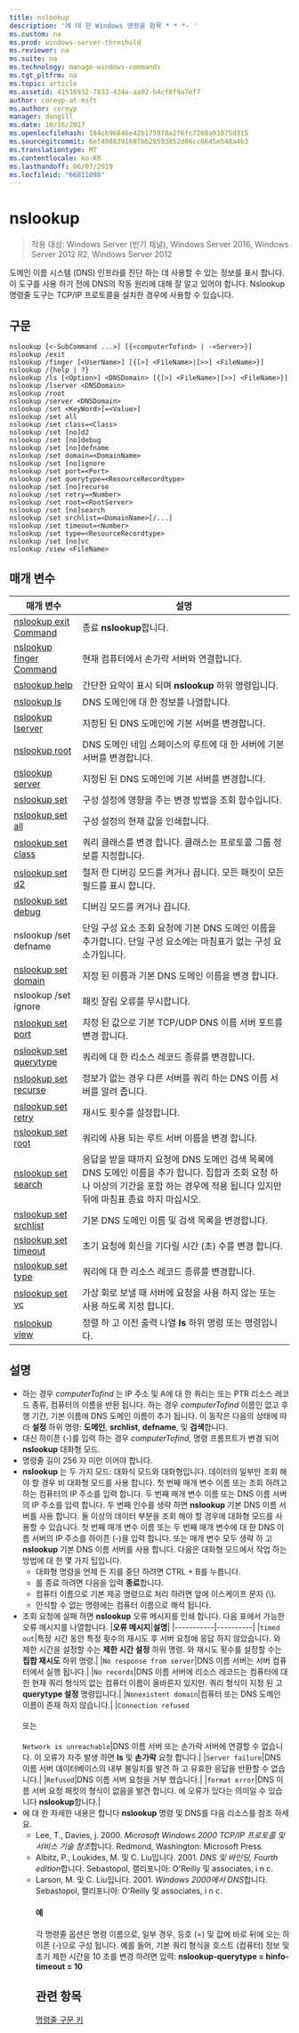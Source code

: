 ```yaml
---
title: nslookup
description: '에 대 한 Windows 명령을 항목 * * *- '
ms.custom: na
ms.prod: windows-server-threshold
ms.reviewer: na
ms.suite: na
ms.technology: manage-windows-commands
ms.tgt_pltfrm: na
ms.topic: article
ms.assetid: 41516932-7833-434a-aa92-b4cf0f9a7ef7
author: coreyp-at-msft
ms.author: coreyp
manager: dongill
ms.date: 10/16/2017
ms.openlocfilehash: 194cb96846e42b175978a2f6fc7268a93875d315
ms.sourcegitcommit: 6ef4986391607bb28593852d06cc6645e548a4b3
ms.translationtype: MT
ms.contentlocale: ko-KR
ms.lasthandoff: 06/07/2019
ms.locfileid: "66811098"
---
```

# <a name="nslookup"></a>nslookup

>적용 대상: Windows Server (반기 채널), Windows Server 2016, Windows Server 2012 R2, Windows Server 2012

도메인 이름 시스템 (DNS) 인프라를 진단 하는 데 사용할 수 있는 정보를 표시 합니다. 이 도구를 사용 하기 전에 DNS의 작동 원리에 대해 잘 알고 있어야 합니다. Nslookup 명령줄 도구는 TCP/IP 프로토콜을 설치한 경우에 사용할 수 있습니다.
## <a name="syntax"></a>구문

```
nslookup [<-SubCommand ...>] [{<computerTofind> | -<Server>}]
nslookup /exit
nslookup /finger [<UserName>] [{[>] <FileName>|[>>] <FileName>}]
nslookup /{help | ?}
nslookup /ls [<Option>] <DNSDomain> [{[>] <FileName>|[>>] <FileName>}]
nslookup /lserver <DNSDomain> 
nslookup /root 
nslookup /server <DNSDomain>
nslookup /set <KeyWord>[=<Value>]
nslookup /set all 
nslookup /set class=<Class>
nslookup /set [no]d2
nslookup /set [no]debug
nslookup /set [no]defname
nslookup /set domain=<DomainName>
nslookup /set [no]ignore
nslookup /set port=<Port>
nslookup /set querytype=<ResourceRecordtype>
nslookup /set [no]recurse
nslookup /set retry=<Number>
nslookup /set root=<RootServer>
nslookup /set [no]search
nslookup /set srchlist=<DomainName>[/...]
nslookup /set timeout=<Number>
nslookup /set type=<ResourceRecordtype>
nslookup /set [no]vc
nslookup /view <FileName>
```

## <a name="parameters"></a>매개 변수

|                       매개 변수                       |                                                                                                         설명                                                                                                         |
|-------------------------------------------------------|-----------------------------------------------------------------------------------------------------------------------------------------------------------------------------------------------------------------------------|
|   [nslookup exit Command](nslookup-exit-command.md)   |                                                                                                     종료 **nslookup**합니다.                                                                                                     |
| [nslookup finger Command](nslookup-finger-command.md) |                                                                                  현재 컴퓨터에서 손가락 서버와 연결합니다.                                                                                   |
|           [nslookup help](nslookup-help.md)           |                                                                                    간단한 요약이 표시 되며 **nslookup** 하위 명령입니다.                                                                                    |
|             [nslookup ls](nslookup-ls.md)             |                                                                                             DNS 도메인에 대 한 정보를 나열합니다.                                                                                             |
|        [nslookup lserver](nslookup-lserver.md)        |                                                                                   지정된 된 DNS 도메인에 기본 서버를 변경합니다.                                                                                   |
|           [nslookup root](nslookup-root.md)           |                                                                     DNS 도메인 네임 스페이스의 루트에 대 한 서버에 기본 서버를 변경합니다.                                                                     |
|         [nslookup server](nslookup-server.md)         |                                                                                   지정된 된 DNS 도메인에 기본 서버를 변경합니다.                                                                                   |
|            [nslookup set](nslookup-set.md)            |                                                                              구성 설정에 영향을 주는 변경 방법을 조회 함수입니다.                                                                               |
|        [nslookup set all](nslookup-set-all.md)        |                                                                                  구성 설정의 현재 값을 인쇄합니다.                                                                                   |
|      [nslookup set class](nslookup-set-class.md)      |                                                                     쿼리 클래스를 변경 합니다. 클래스는 프로토콜 그룹 정보를 지정합니다.                                                                     |
|         [nslookup set d2](nslookup-set-d2.md)         |                                                                     철저 한 디버깅 모드를 켜거나 끕니다. 모든 패킷이 모든 필드를 표시 합니다.                                                                      |
|      [nslookup set debug](nslookup-set-debug.md)      |                                                                                               디버깅 모드를 켜거나 끕니다.                                                                                               |
|                 nslookup /set defname                 |                                            단일 구성 요소 조회 요청에 기본 DNS 도메인 이름을 추가합니다. 단일 구성 요소에는 마침표가 없는 구성 요소가입니다.                                            |
|     [nslookup set domain](nslookup-set-domain.md)     |                                                                                 지정 된 이름과 기본 DNS 도메인 이름을 변경 합니다.                                                                                  |
|                 nslookup /set ignore                  |                                                                                              패킷 잘림 오류를 무시합니다.                                                                                              |
|       [nslookup set port](nslookup-set-port.md)       |                                                                          지정 된 값으로 기본 TCP/UDP DNS 이름 서버 포트를 변경 합니다.                                                                           |
|  [nslookup set querytype](nslookup-set-querytype.md)  |                                                                                       쿼리에 대 한 리소스 레코드 종류를 변경합니다.                                                                                       |
|    [nslookup set recurse](nslookup-set-recurse.md)    |                                                                    정보가 없는 경우 다른 서버를 쿼리 하는 DNS 이름 서버를 알려 줍니다.                                                                    |
|      [nslookup set retry](nslookup-set-retry.md)      |                                                                                                 재시도 횟수를 설정합니다.                                                                                                 |
|       [nslookup set root](nslookup-set-root.md)       |                                                                                    쿼리에 사용 되는 루트 서버 이름을 변경 합니다.                                                                                    |
|     [nslookup set search](nslookup-set-search.md)     | 응답을 받을 때까지 요청에 DNS 도메인 검색 목록에 DNS 도메인 이름을 추가 합니다. 집합과 조회 요청 하나 이상의 기간을 포함 하는 경우에 적용 됩니다 있지만 뒤에 마침표 종료 하지 마십시오. |
|   [nslookup set srchlist](nslookup-set-srchlist.md)   |                                                                                    기본 DNS 도메인 이름 및 검색 목록을 변경합니다.                                                                                     |
|    [nslookup set timeout](nslookup-set-timeout.md)    |                                                                           초기 요청에 회신을 기다릴 시간 (초) 수를 변경 합니다.                                                                           |
|       [nslookup set type](nslookup-set-type.md)       |                                                                                       쿼리에 대 한 리소스 레코드 종류를 변경합니다.                                                                                       |
|         [nslookup set vc](nslookup-set-vc.md)         |                                                                     가상 회로 보낼 때 서버에 요청을 사용 하지 않는 또는 사용 하도록 지정 합니다.                                                                      |
|           [nslookup view](nslookup-view.md)           |                                                                          정렬 하 고 이전 출력 나열 **ls** 하위 명령 또는 명령입니다.                                                                          |

## <a name="remarks"></a>설명
- 하는 경우 *computerTofind* 는 IP 주소 및 A에 대 한 쿼리는 또는 PTR 리소스 레코드 종류, 컴퓨터의 이름을 반환 됩니다. 하는 경우 *computerTofind* 이름인 없고 후행 기간, 기본 이름에 DNS 도메인 이름이 추가 됩니다. 이 동작은 다음의 상태에 따라 **설정** 하위 명령: **도메인**, **srchlist**, **defname**, 및 **검색**합니다.
- 대신 하이픈 (-)를 입력 하는 경우 *computerTofind*, 명령 프롬프트가 변경 되어 **nslookup** 대화형 모드.
- 명령줄 길이 256 자 미만 이어야 합니다.
- **nslookup** 는 두 가지 모드: 대화식 모드와 대화형입니다.
  데이터의 일부만 조회 해야 할 경우 비 대화형 모드를 사용 합니다. 첫 번째 매개 변수 이름 또는 조회 하려고 하는 컴퓨터의 IP 주소를 입력 합니다. 두 번째 매개 변수 이름 또는 DNS 이름 서버의 IP 주소를 입력 합니다. 두 번째 인수를 생략 하면 **nslookup** 기본 DNS 이름 서버를 사용 합니다.
  둘 이상의 데이터 부분을 조회 해야 할 경우에 대화형 모드를 사용할 수 있습니다. 첫 번째 매개 변수 이름 또는 두 번째 매개 변수에 대 한 DNS 이름 서버의 IP 주소를 하이픈 (-)을 입력 합니다. 또는 매개 변수 모두 생략 하 고 **nslookup** 기본 DNS 이름 서버를 사용 합니다. 다음은 대화형 모드에서 작업 하는 방법에 대 한 몇 가지 팁입니다.
  -   대화형 명령을 언제 든 지를 중단 하려면 CTRL + B를 누릅니다.
  -   를 종료 하려면 다음을 입력 **종료**합니다.
  -   컴퓨터 이름으로 기본 제공 명령으로 처리 하려면 앞에 이스케이프 문자 (\\).
  -   인식할 수 없는 명령에는 컴퓨터 이름으로 해석 됩니다.
- 조회 요청에 실패 하면 **nslookup** 오류 메시지를 인쇄 합니다. 다음 표에서 가능한 오류 메시지를 나열합니다.
  |**오류 메시지**|**설명**|
  |-----------|----------|
  |`timed out`|특정 시간 동안 특정 횟수의 재시도 후 서버 요청에 응답 하지 않았습니다. 와 제한 시간을 설정할 수는 **제한 시간 설정** 하위 명령. 와 재시도 횟수를 설정할 수는 **집합 재시도** 하위 명령.|
  |`No response from server`|DNS 이름 서버는 서버 컴퓨터에서 실행 됩니다.|
  |`No records`|DNS 이름 서버에 리소스 레코드는 컴퓨터에 대 한 현재 쿼리 형식의 없는 컴퓨터 이름이 올바른지 있지만. 쿼리 형식이 지정 된 고 **querytype 설정** 명령입니다.|
  |`Nonexistent domain`|컴퓨터 또는 DNS 도메인 이름이 존재 하지 않습니다.|
  |`Connection refused`<br /><br />또는<br /><br />`Network is unreachable`|DNS 이름 서버 또는 손가락 서버에 연결할 수 없습니다. 이 오류가 자주 발생 하면 **ls** 및 **손가락** 요청 합니다.|
  |`Server failure`|DNS 이름 서버 데이터베이스의 내부 불일치를 발견 하 고 유효한 응답을 반환할 수 없습니다.|
  |`Refused`|DNS 이름 서버 요청을 거부 했습니다.|
  |`format error`|DNS 이름 서버 요청 패킷의 형식이 없음을 발견 합니다. 에 오류가 있다는 의미일 수 있습니다 **nslookup**합니다.|
- 에 대 한 자세한 내용은 합니다 **nslookup** 명령 및 DNS를 다음 리소스를 참조 하세요.
  - Lee, T., Davies, j. 2000. *Microsoft Windows 2000 TCP/IP 프로토콜 및 서비스 기술 참조*합니다. Redmond, Washington: Microsoft Press.
  - Albitz, P., Loukides, M. 및 C. Liu입니다. 2001. *DNS 및 바인딩, Fourth edition*합니다. Sebastopol, 캘리포니아: O'Reilly 및 associates, i n c.
  - Larson, M. 및 C. Liu입니다. 2001. *Windows 2000에서 DNS*합니다. Sebastopol, 캘리포니아: O'Reilly 및 associates, i n c.
    #### <a name="examples"></a>예
    각 명령줄 옵션은 명령 이름으로, 일부 경우, 등호 (=) 및 값에 바로 뒤에 오는 하이픈 (-)으로 구성 됩니다. 예를 들어, 기본 쿼리 형식을 호스트 (컴퓨터) 정보 및 초기 제한 시간을 10 초를 변경 하려면 입력: **nslookup-querytype = hinfo-timeout = 10**
    ## <a name="see-also"></a>관련 항목
    [명령줄 구문 키](command-line-syntax-key.md)
